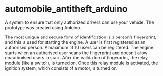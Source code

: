 # automobile_antitheft_arduino
A system to ensure that only authorized drivers can use your vehicle. The prototype was created using Arduino. 


The most unique and secure form of identification is a person’s fingerprint, and this is used for starting the engine. A user is first registered as an authorised person. A maximum of 10 users can be registered. The engine starts when an authorised user scans the fingerprint and doesn’t allow unauthorised users to start. After the validation of fingerprint, the relay module (like a switch), is turned on. Once this relay module is activated, the ignition system, which consists of a motor, is turned on. 
